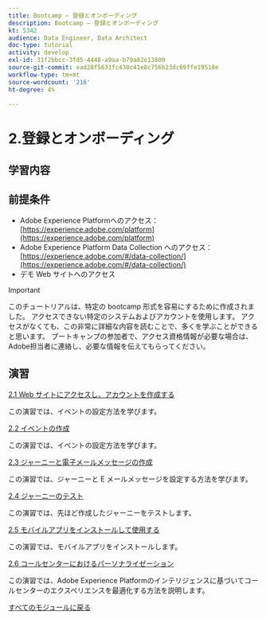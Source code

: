 ```yaml
---
title: Bootcamp — 登録とオンボーディング
description: Bootcamp — 登録とオンボーディング
kt: 5342
audience: Data Engineer, Data Architect
doc-type: tutorial
activity: develop
exl-id: 31f2bbcc-3fd5-4448-a9aa-b79a82e13809
source-git-commit: ead28f5631fc430c41e8c756b23dc69ffe19510e
workflow-type: tm+mt
source-wordcount: '216'
ht-degree: 4%

---
```


# 2.登録とオンボーディング

## 学習内容

## 前提条件

- Adobe Experience Platformへのアクセス： [https://experience.adobe.com/platform](https://experience.adobe.com/platform)
- Adobe Experience Platform Data Collection へのアクセス： [https://experience.adobe.com/#/data-collection/](https://experience.adobe.com/#/data-collection/)
- デモ Web サイトへのアクセス

>[!IMPORTANT]
>
>このチュートリアルは、特定の bootcamp 形式を容易にするために作成されました。 アクセスできない特定のシステムおよびアカウントを使用します。 アクセスがなくても、この非常に詳細な内容を読むことで、多くを学ぶことができると思います。 ブートキャンプの参加者で、アクセス資格情報が必要な場合は、Adobe担当者に連絡し、必要な情報を伝えてもらってください。

## 演習

[2.1 Web サイトにアクセスし、アカウントを作成する](./ex1.md)

この演習では、イベントの設定方法を学びます。

[2.2 イベントの作成](./ex2.md)

この演習では、イベントの設定方法を学びます。

[2.3 ジャーニーと電子メールメッセージの作成](./ex3.md)

この演習では、ジャーニーと E メールメッセージを設定する方法を学びます。

[2.4 ジャーニーのテスト](./ex4.md)

この演習では、先ほど作成したジャーニーをテストします。

[2.5 モバイルアプリをインストールして使用する](./ex5.md)

この演習では、モバイルアプリをインストールします。

[2.6 コールセンターにおけるパーソナライゼーション](./ex6.md)

この演習では、Adobe Experience Platformのインテリジェンスに基づいてコールセンターのエクスペリエンスを最適化する方法を説明します。

[すべてのモジュールに戻る](../../overview.md)
